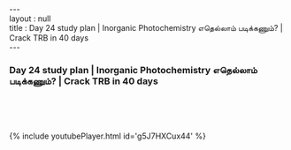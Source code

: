---<br>layout : null<br>title : Day 24 study plan | Inorganic Photochemistry எதெல்லாம் படிக்கணும்?  | Crack TRB in 40 days<br>---<br><h3>Day 24 study plan | Inorganic Photochemistry எதெல்லாம் படிக்கணும்?  | Crack TRB in 40 days</h3><br><br><p></p><br>{% include youtubePlayer.html id='g5J7HXCux44' %}<br>